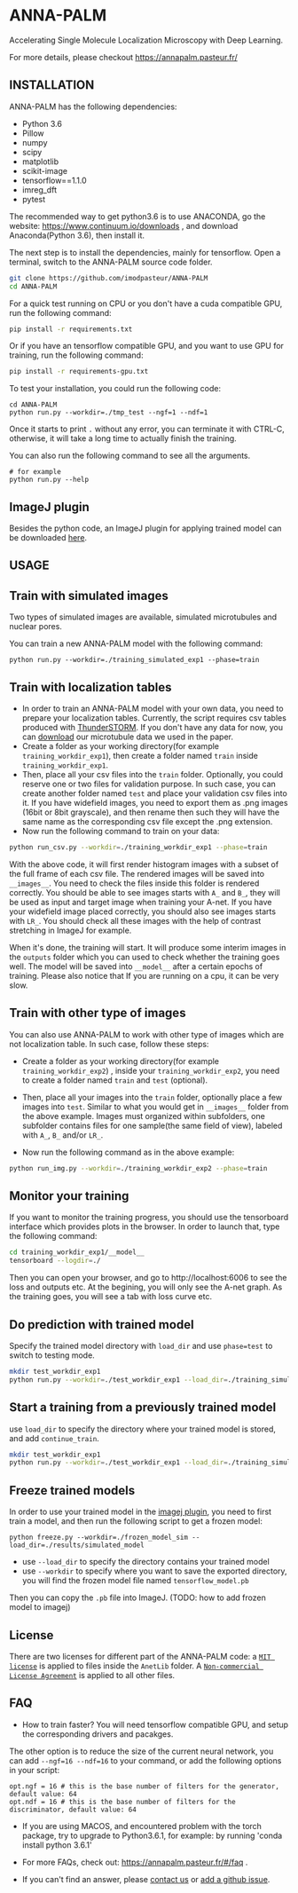 # ANNA-PALM

Accelerating Single Molecule Localization Microscopy with Deep Learning.

For more details, please checkout https://annapalm.pasteur.fr/

## INSTALLATION

ANNA-PALM has the following dependencies:
 * Python 3.6
 * Pillow
 * numpy
 * scipy
 * matplotlib
 * scikit-image
 * tensorflow==1.1.0
 * imreg_dft
 * pytest

The recommended way to get python3.6 is to use ANACONDA, go the website: https://www.continuum.io/downloads ,
and download Anaconda(Python 3.6), then install it.

The next step is to install the dependencies, mainly for tensorflow.
Open a terminal, switch to the ANNA-PALM source code folder.
```bash
git clone https://github.com/imodpasteur/ANNA-PALM
cd ANNA-PALM
```

For a quick test running on CPU or you don't have a cuda compatible GPU, run the following command:
```bash
pip install -r requirements.txt
```

Or if you have an tensorflow compatible GPU, and you want to use GPU for training, run the following command:
```bash
pip install -r requirements-gpu.txt
```

To test your installation, you could run the following code:
```
cd ANNA-PALM
python run.py --workdir=./tmp_test --ngf=1 --ndf=1
```
Once it starts to print `.` without any error, you can terminate it with CTRL-C, otherwise, it will take a long time to actually finish the training.

You can also run the following command to see all the arguments.
```
# for example
python run.py --help
```

## ImageJ plugin
Besides the python code, an ImageJ plugin for applying trained model can be downloaded [here](https://github.com/imodpasteur/Anet-ImageJ).

## USAGE

## Train with simulated images

Two types of simulated images are available, simulated microtubules and nuclear pores.

You can train a new ANNA-PALM model with the following command:
```
python run.py --workdir=./training_simulated_exp1 --phase=train
```

## Train with localization tables
 * In order to train an ANNA-PALM model with your own data, you need to prepare your localization tables. Currently, the script requires csv tables produced with [ThunderSTORM](https://github.com/zitmen/thunderstorm). If you don't have any data for now, you can [download](https://www.dropbox.com/sh/lwl1l3tdtzdr1re/AACmm8hRYszNVXwI0gqIeaoLa?dl=0) our microtubule data we used in the paper.
 * Create a folder as your working directory(for example `training_workdir_exp1`), then create a folder named `train` inside `training_workdir_exp1`.
 * Then, place all your csv files into the `train` folder. Optionally, you could reserve one or two files for validation purpose. In such case, you can create another folder named `test` and place your validation csv files into it. If you have widefield images, you need to export them as .png images (16bit or 8bit grayscale), and then rename then such they will have the same name as the corresponding csv file except the .png extension.
 * Now run the following command to train on your data:

```bash
python run_csv.py --workdir=./training_workdir_exp1 --phase=train
```

With the above code, it will first render histogram images with a subset of the full frame of each csv file. The rendered images will be saved into `__images__`. You need to check the files inside this folder is rendered correctly. You should be able to see images starts with `A_` and `B_`, they will be used as input and target image when training your A-net. If you have your widefield image placed correctly, you should also see images starts with `LR_`. You should check all these images with the help of contrast stretching in ImageJ for example.

When it's done, the training will start. It will produce some interim images in the `outputs` folder which you can used to check whether the training goes well. The model will be saved into `__model__` after a certain epochs of training. Please also notice that If you are running on a cpu, it can be very slow.

## Train with other type of images
You can also use ANNA-PALM to work with other type of images which are not localization table. In such case, follow these steps:
  * Create a folder as your working directory(for example `training_workdir_exp2`) , inside your `training_workdir_exp2`, you need to create a folder named `train` and `test` (optional).
  * Then, place all your images into the `train` folder, optionally place a few images into `test`. Similar to what you would get in `__images__` folder from the above example. Images must organized within subfolders, one subfolder contains files for one sample(the same field of view), labeled with `A_`, `B_` and/or `LR_`.

  * Now run the following command as in the above example:
  ```bash
  python run_img.py --workdir=./training_workdir_exp2 --phase=train
  ```

## Monitor your training
If you want to monitor the training progress, you should use the tensorboard interface which provides plots in the browser. In order to launch that, type the following command:
```bash
cd training_workdir_exp1/__model__
tensorboard --logdir=./
```
Then you can open your browser, and go to http://localhost:6006 to see the loss and outputs etc. At the begining, you will only see the A-net graph. As the training goes, you will see a tab with loss curve etc.


## Do prediction with trained model
Specify the trained model directory with `load_dir` and use `phase=test` to switch to testing mode.

```bash
mkdir test_workdir_exp1
python run.py --workdir=./test_workdir_exp1 --load_dir=./training_simulated_exp1 --phase=test
```

## Start a training from a previously trained model
use `load_dir` to specify the directory where your trained model is stored, and add `continue_train`.

```bash
mkdir test_workdir_exp1
python run.py --workdir=./test_workdir_exp1 --load_dir=./training_simulated_exp1 --continue_train --phase=train
```

## Freeze trained models

In order to use your trained model in the [imagej plugin](https://s3.eu-west-2.amazonaws.com/anna-palm-model/ANNA_PALM_Process-latest.jar), you need to first train a model, and then run the following script to get a frozen model:
```
python freeze.py --workdir=./frozen_model_sim --load_dir=./results/simulated_model
```
 * use `--load_dir` to specify the directory contains your trained model
 * use `--workdir` to specify where you want to save the exported directory, you will find the frozen model file named `tensorflow_model.pb`

Then you can copy the `.pb` file into ImageJ.
(TODO: how to add frozen model to imagej)

## License
There are two licenses for different part of the ANNA-PALM code: a [`MIT license`](https://github.com/imodpasteur/ANNA-PALM/blob/master/AnetLib/LICENSE) is applied to files inside the `AnetLib` folder. A [`Non-commercial License Agreement`](https://github.com/imodpasteur/ANNA-PALM/blob/master/license.pdf) is applied to all other files.

## FAQ
* How to train faster?
You will need tensorflow compatible GPU, and setup the corresponding drivers and pacakges.

The other option is to reduce the size of the current neural network, you can add `--ngf=16 --ndf=16` to your command, or add the following options in your script:
```
opt.ngf = 16 # this is the base number of filters for the generator, default value: 64
opt.ndf = 16 # this is the base number of filters for the discriminator, default value: 64
```

* If you are using MACOS, and encountered problem with the torch package, try to upgrade to Python3.6.1, for example: by running 'conda install python 3.6.1'

* For more FAQs, check out: https://annapalm.pasteur.fr/#/faq .

* If you can't find an answer, please [contact us](https://oeway.typeform.com/to/qyJOIy) or [add a github issue](https://github.com/imodpasteur/ANNA-PALM/issues).
